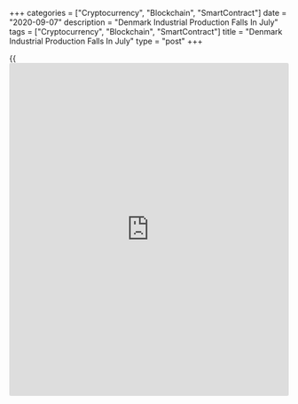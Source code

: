 +++
categories = ["Cryptocurrency", "Blockchain", "SmartContract"]
date = "2020-09-07"
description = "Denmark Industrial Production Falls In July"
tags = ["Cryptocurrency", "Blockchain", "SmartContract"]
title = "Denmark Industrial Production Falls In July"
type = "post"
+++

{{<iframe id="large-banner" src="https://www.bounty.group/#slide=5.0" width="100%" height="600" scrolling="no" style="border: 0px solid rgb(216, 221, 230); border-radius: 3px;">}}

Denmark's industrial production fell in July, mainly due to the large
decline in output in the pharmaceutical industry, figures from
Statistics Denmark showed on Monday.

Industrial production fell a seasonally adjusted 5.6 percent month-on-
month in July, after a revised 5.1 percent rise in June.

In the May to July period, production decreased 5.7 percent from the
previous three months.

The pharmaceutical industry was affected by the effects of COVID-19
pandemic in July, while the other industries were less affected, the
agency said.

The pharmaceutical industry, which carries 20.1 percent weight on the
index, witnessed a steep decline of 24.9 percent in output.

The production in transport industry decreased by 19.7 percent in July.
Production in the non-durable goods and durable goods declined by 12.7
percent and 10.9 percent, respectively.

Meanwhile, production in the electronic industry and electrical
equipment rose by 12.5 percent and 9.2 percent, respectively.

The industrial turnover rose 0.7 percent monthly in July.

The statistical office also reported that a total of 1,014 companies in
the industry, corresponding to 15,124 jobs, made use of the government's
wage compensation scheme during the 25th week of 2020, from June 15, the
first week for which data is available.

In the 34th week, from August 17, this number fell to 388 companies,
corresponding to 3,765 jobs.

The scheme covers private companies, where a minimum of 30 per cent of
the staff or more than 50 employees were laid off, the agency said.

For comments and feedback [contact](https://www.playgroundfx.com/contact/): editorial@rtt[news](https://www.letsplayfx.com/blog/forex-news-website/).com

[Economic News][1]

 **What parts of the world are seeing the best (and worst) economic
performances lately? Click[here][2] to check out our [Econ Scorecard][2]
and find out! See up-to-the-moment [ranking](https://www.playgroundfx.com/blog/crypto-exchange-ranking/)s for the best and worst
performers in [GDP][3], [unemployment rate][4], [inflation][5] and much
more.**

   1. www.rtt[news](https://www.letsplayfx.com/blog/forex-news-website/).com/Content/EconomicNews.aspx
   2. www.rtt[news](https://www.letsplayfx.com/blog/forex-news-website/).com/economic-scorecard/world-rank/retail-sales/highest-performance.aspx
   3. www.rtt[news](https://www.letsplayfx.com/blog/forex-news-website/).com/economic-scorecard/world-rank/GDP/highest-performance.aspx
   4. www.rtt[news](https://www.letsplayfx.com/blog/forex-news-website/).com/economic-scorecard/world-rank/unemployment-rate/lowest-performance.aspx
   5. www.rtt[news](https://www.letsplayfx.com/blog/forex-news-website/).com/economic-scorecard/world-rank/CPI/highest-performance.aspx